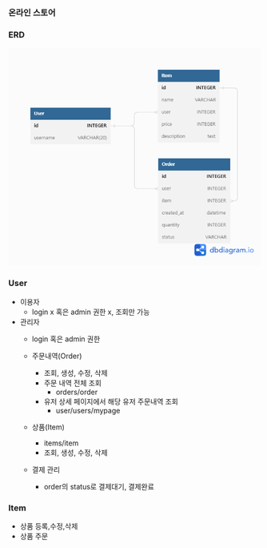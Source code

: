### 온라인 스토어

### ERD
<img src='/images/ERD.png'>

### User
- 이용자
  -  login x 혹은 admin 권한 x, 조회만 가능
- 관리자
  -  login 혹은 admin 권한
  - 주문내역(Order)
    - 조회, 생성, 수정, 삭제
    - 주문 내역 전체 조회
      - orders/order
    - 유저 상세 페이지에서 해당 유저 주문내역 조회
      - user/users/mypage
  - 상품(Item)
    - items/item
    - 조회, 생성, 수정, 삭제
    
  - 결제 관리
    - order의 status로 결제대기, 결제완료
  

### Item
- 상품 등록,수정,삭제
- 상품 주문
